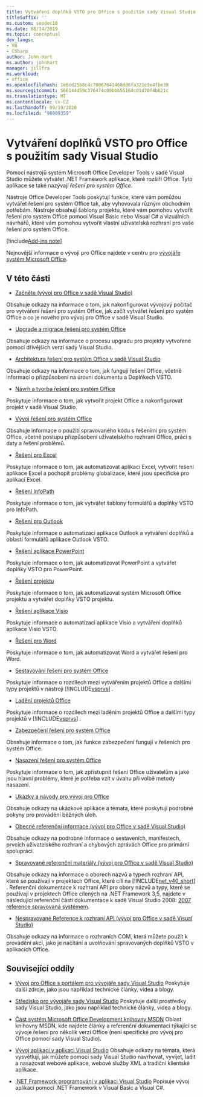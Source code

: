 ```yaml
---
title: Vytváření doplňků VSTO pro Office s použitím sady Visual Studio
titleSuffix: ''
ms.custom: seodec18
ms.date: 08/14/2019
ms.topic: conceptual
dev_langs:
- VB
- CSharp
author: John-Hart
ms.author: johnhart
manager: jillfra
ms.workload:
- office
ms.openlocfilehash: 1e8cd25b8c4c70067641468dd6fa321e9e4fbe39
ms.sourcegitcommit: 566144d59c376474c09bbb55164c01d70f4b621c
ms.translationtype: MT
ms.contentlocale: cs-CZ
ms.lasthandoff: 09/19/2020
ms.locfileid: "90809359"
---
```

# <a name="create-vsto-add-ins-for-office-by-using-visual-studio"></a>Vytváření doplňků VSTO pro Office s použitím sady Visual Studio
  Pomocí nástrojů systém Microsoft Office Developer Tools v sadě Visual Studio můžete vytvářet .NET Framework aplikace, které rozšíří Office. Tyto aplikace se také nazývají *řešení pro systém Office*.

 Nástroje Office Developer Tools poskytují funkce, které vám pomůžou vytvářet řešení pro systém Office tak, aby vyhovovala různým obchodním potřebám. Nástroje obsahují šablony projektu, které vám pomohou vytvořit řešení pro systém Office pomocí Visual Basic nebo Visual C# a vizuálních návrhářů, které vám pomohou vytvořit vlastní uživatelská rozhraní pro vaše řešení pro systém Office.

[!include[Add-ins note](includes/addinsnote.md)]

 Nejnovější informace o vývoji pro Office najdete v centru pro [vývojáře systém Microsoft Office](https://developer.microsoft.com/office/docs).

## <a name="in-this-section"></a>V této části
- [Začněte &#40;vývoj pro Office v sadě Visual Studio&#41;](getting-started-office-development-in-visual-studio.md)

 Obsahuje odkazy na informace o tom, jak nakonfigurovat vývojový počítač pro vytváření řešení pro systém Office, jak začít vytvářet řešení pro systém Office a co je nového pro vývoj pro Office v sadě Visual Studio.

- [Upgrade a migrace řešení pro systém Office](upgrading-and-migrating-office-solutions.md)

 Obsahuje odkazy na informace o procesu upgradu pro projekty vytvořené pomocí dřívějších verzí sady Visual Studio.

- [Architektura řešení pro systém Office v sadě Visual Studio](architecture-of-office-solutions-in-visual-studio.md)

 Obsahuje odkazy na informace o tom, jak fungují řešení Office, včetně informací o přizpůsobení na úrovni dokumentu a Doplňkech VSTO.

- [Návrh a tvorba řešení pro systém Office](designing-and-creating-office-solutions.md)

 Poskytuje informace o tom, jak vytvořit projekt Office a nakonfigurovat projekt v sadě Visual Studio.

- [Vývoj řešení pro systém Office](developing-office-solutions.md)

 Obsahuje informace o použití spravovaného kódu s řešeními pro systém Office, včetně postupu přizpůsobení uživatelského rozhraní Office, práci s daty a řešení problémů.

- [Řešení pro Excel](excel-solutions.md)

 Poskytuje informace o tom, jak automatizovat aplikaci Excel, vytvořit řešení aplikace Excel a pochopit problémy globalizace, které jsou specifické pro aplikaci Excel.

- [Řešení InfoPath](infopath-solutions.md)

 Poskytuje informace o tom, jak vytvářet šablony formulářů a doplňky VSTO pro InfoPath.

- [Řešení pro Outlook](outlook-solutions.md)

 Poskytuje informace o automatizaci aplikace Outlook a vytváření doplňků a oblastí formulářů aplikace Outlook VSTO.

- [Řešení aplikace PowerPoint](powerpoint-solutions.md)

 Poskytuje informace o tom, jak automatizovat PowerPoint a vytvářet doplňky VSTO pro PowerPoint.

- [Řešení projektu](project-solutions.md)

 Poskytuje informace o tom, jak automatizovat systém Microsoft Office projektu a vytvářet doplňky VSTO projektu.

- [Řešení aplikace Visio](visio-solutions.md)

 Poskytuje informace o automatizaci aplikace Visio a vytváření doplňků aplikace Visio VSTO.

- [Řešení pro Word](word-solutions.md)

 Poskytuje informace o tom, jak automatizovat Word a vytvářet řešení pro Word.

- [Sestavování řešení pro systém Office](building-office-solutions.md)

 Poskytuje informace o rozdílech mezi vytvářením projektů Office a dalšími typy projektů v nástroji [!INCLUDE[vsprvs](../sharepoint/includes/vsprvs-md.md)] .

- [Ladění projektů Office](debugging-office-projects.md)

 Poskytuje informace o rozdílech mezi laděním projektů Office a dalšími typy projektů v [!INCLUDE[vsprvs](../sharepoint/includes/vsprvs-md.md)] .

- [Zabezpečení řešení pro systém Office](securing-office-solutions.md)

 Obsahuje informace o tom, jak funkce zabezpečení fungují v řešeních pro systém Office.

- [Nasazení řešení pro systém Office](deploying-an-office-solution.md)

 Poskytuje informace o tom, jak zpřístupnit řešení Office uživatelům a jaké jsou hlavní problémy, které je potřeba vzít v úvahu při volbě metody nasazení.

- [Ukázky a návody pro vývoj pro Office](office-development-samples-and-walkthroughs.md)

 Obsahuje odkazy na ukázkové aplikace a témata, které poskytují podrobné pokyny pro provádění běžných úloh.

- [Obecné referenční informace &#40;vývoj pro Office v sadě Visual Studio&#41;](general-reference-office-development-in-visual-studio.md)

 Obsahuje odkazy na podrobné informace o sestaveních, manifestech, prvcích uživatelského rozhraní a chybových zprávách Office pro primární spolupráci.

- [Spravované referenční materiály &#40;vývoj pro Office v sadě Visual Studio&#41;](managed-reference-office-development-in-visual-studio.md)

 Obsahuje odkazy na informace o oborech názvů a typech rozhraní API, které se používají v projektech Office, které cílí na [!INCLUDE[net_v40_short](../sharepoint/includes/net-v40-short-md.md)] . Referenční dokumentace k rozhraní API pro obory názvů a typy, které se používají v projektech Office cílených na .NET Framework 3,5, najdete v následující referenční části dokumentace k sadě Visual Studio 2008: [2007 reference spravovaná systémem](managed-reference-office-development-in-visual-studio.md).

- [Nespravované Reference k rozhraní API &#40;vývoj pro Office v sadě Visual Studio&#41;](unmanaged-api-reference-office-development-in-visual-studio.md)

 Obsahuje odkazy na informace o rozhraních COM, která můžete použít k provádění akcí, jako je načítání a uvolňování spravovaných doplňků VSTO v aplikacích Office.

## <a name="related-sections"></a>Související oddíly
- [Vývoj pro Office s portálem pro vývojáře sady Visual Studio](https://developer.microsoft.com/office/docs) Poskytuje další zdroje, jako jsou například technické články, videa a blogy.

- [Středisko pro vývojáře sady Visual Studio](https://visualstudio.microsoft.com/) Poskytuje další prostředky sady Visual Studio, jako jsou například technické články, videa a blogy.

- [Část systém Microsoft Office Development knihovny MSDN](/previous-versions/office/office-12/bb726434(v=office.12)) Oblast knihovny MSDN, kde najdete články a referenční dokumentaci týkající se vývoje řešení pro několik verzí Office (není specifické pro vývoj pro Office pomocí sady Visual Studio).

- [Vývoj aplikací v aplikaci Visual Studio](/previous-versions/h8w79z10(v=vs.140)) Obsahuje odkazy na témata, která vysvětlují, jak můžete pomocí sady Visual Studio navrhovat, vyvíjet, ladit a nasazovat webové aplikace, webové služby XML a tradiční klientské aplikace.

- [.NET Framework programování v aplikaci Visual Studio](/previous-versions/visualstudio/visual-studio-2010/k1s94fta(v=vs.100)) Popisuje vývoj aplikací pomocí .NET Framework v Visual Basic a Visual C#.